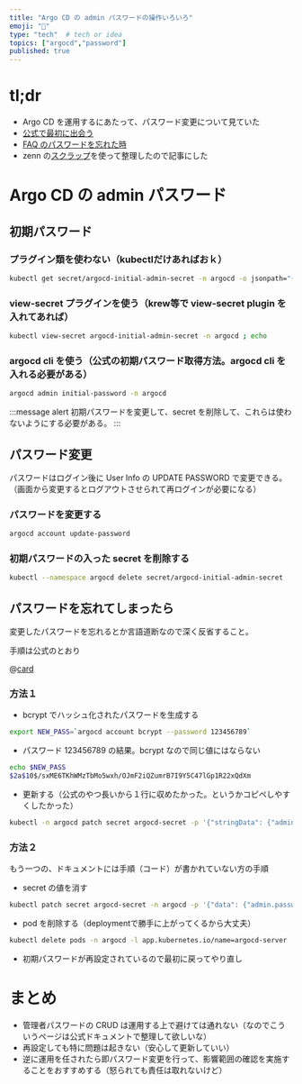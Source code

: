 ```yaml
---
title: "Argo CD の admin パスワードの操作いろいろ"
emoji: "🐙"
type: "tech"  # tech or idea
topics: ["argocd","password"]
published: true
---
```


# tl;dr

- Argo CD を運用するにあたって、パスワード変更について見ていた
- [公式で最初に出会う](https://argo-cd.readthedocs.io/en/stable/getting_started/#4-login-using-the-cli)
- [FAQ のパスワードを忘れた時](https://argo-cd.readthedocs.io/en/stable/faq/#i-forgot-the-admin-password-how-do-i-reset-it)
- zenn の[スクラップ](https://zenn.dev/raki/scraps/2dd81eef60f445)を使って整理したので記事にした

# Argo CD の admin パスワード

## 初期パスワード

### プラグイン類を使わない（kubectlだけあればおｋ）

```bash
kubectl get secret/argocd-initial-admin-secret -n argocd -o jsonpath="{.data.password}" | base64 -d; echo
```

### view-secret プラグインを使う（krew等で view-secret plugin を入れてあれば）

```bash
kubectl view-secret argocd-initial-admin-secret -n argocd ; echo
```

### argocd cli を使う（公式の初期パスワード取得方法。argocd cli を入れる必要がある）

```bash
argocd admin initial-password -n argocd
```

:::message alert
初期パスワードを変更して、secret を削除して、これらは使わないようにする必要がある。
:::

## パスワード変更

パスワードはログイン後に User Info の UPDATE PASSWORD で変更できる。
（画面から変更するとログアウトさせられて再ログインが必要になる）

### パスワードを変更する

```bash
argocd account update-password
```

### 初期パスワードの入った secret を削除する

```bash
kubectl --namespace argocd delete secret/argocd-initial-admin-secret
```

## パスワードを忘れてしまったら

変更したパスワードを忘れるとか言語道断なので深く反省すること。

手順は公式のとおり

@[card](https://argo-cd.readthedocs.io/en/stable/faq/#i-forgot-the-admin-password-how-do-i-reset-it)

### 方法１

- bcrypt でハッシュ化されたパスワードを生成する

```bash
export NEW_PASS=`argocd account bcrypt --password 123456789`
```

- パスワード 123456789 の結果。bcrypt なので同じ値にはならない

```bash
echo $NEW_PASS
$2a$10$/sxME6TKhWMzTbMo5wxh/OJmF2iQZumrB7I9Y5C47lGp1R22xQdXm
```

- 更新する（公式のやつ長いから１行に収めたかった。というかコピペしやすくしたかった）

```bash
kubectl -n argocd patch secret argocd-secret -p '{"stringData": {"admin.password": "'$(echo $NEW_PASS)'", "admin.passwordMtime": "'$(date +%FT%T%Z)'" }}'
```

### 方法２

もう一つの、ドキュメントには手順（コード）が書かれていない方の手順

- secret の値を消す

```bash
kubectl patch secret argocd-secret -n argocd -p '{"data": {"admin.password": null, "admin.passwordMtime": null}}'
```

- pod を削除する（deploymentで勝手に上がってくるから大丈夫）

```bash
kubectl delete pods -n argocd -l app.kubernetes.io/name=argocd-server
```

- 初期パスワードが再設定されているので最初に戻ってやり直し

# まとめ

- 管理者パスワードの CRUD は運用する上で避けては通れない（なのでこういうページは公式ドキュメントで整理して欲しいな）
- 再設定しても特に問題は起きない（安心して更新していい）
- 逆に運用を任されたら即パスワード変更を行って、影響範囲の確認を実施することをおすすめする（怒られても責任は取れないけど）
